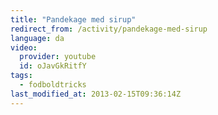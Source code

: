 ```yaml
---
title: "Pandekage med sirup"
redirect_from: /activity/pandekage-med-sirup
language: da
video:
  provider: youtube
  id: oJavGkRitfY
tags:
  - fodboldtricks
last_modified_at: 2013-02-15T09:36:14Z
---
```



